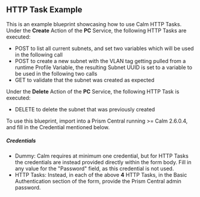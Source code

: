 ## HTTP Task Example

This is an example blueprint showcasing how to use Calm HTTP Tasks.  Under the **Create** Action of the **PC** Service, the following HTTP Tasks are executed:
* POST to list all current subnets, and set two variables which will be used in the following call
* POST to create a new subnet with the VLAN tag getting pulled from a runtime Profile Variable, the resulting Subnet UUID is set to a variable to be used in the following two calls
* GET to validate that the subnet was created as expected

Under the **Delete** Action of the **PC** Service, the following HTTP Task is executed:
* DELETE to delete the subnet that was previously created

To use this blueprint, import into a Prism Central running >= Calm 2.6.0.4, and fill in the Credential mentioned below.

##### Credentials
* Dummy: Calm requires at minimum one credential, but for HTTP Tasks the credentials are instead provided directly within the form body. Fill in any value for the "Password" field, as this credential is not used.
* HTTP Tasks: Instead, in each of the above **4** HTTP Tasks, in the Basic Authentication section of the form, provide the Prism Central admin password.


